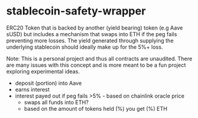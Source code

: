 # stablecoin-safety-wrapper
ERC20 Token that is backed by another (yield bearing) token (e.g Aave sUSD) but includes a mechanism that swaps into ETH if the peg fails preventing more losses. The yield generated through supplying the underlying stablecoin should ideally make up for the 5%+ loss. 

Note: This is a personal project and thus all contracts are unaudited. There are many issues with this concept and is more meant to be a fun project exploring experimental ideas. 

- deposit (portion) into Aave
- earns interest
- interest payed out if peg fails >5% - based on chainlink oracle price
	- swaps all funds into ETH?
	- based on the amount of tokens held (%) you get (%) ETH 
